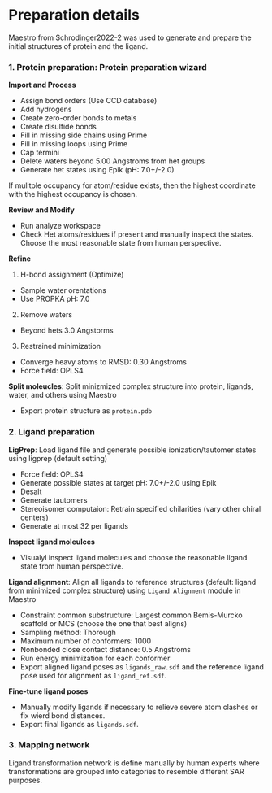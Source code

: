 # Preparation details
Maestro from Schrodinger2022-2 was used to generate and prepare the initial structures of protein and the ligand.


### 1. Protein preparation: Protein preparation wizard
**Import and Process**
- Assign bond orders (Use CCD database)
- Add hydrogens
- Create zero-order bonds to metals
- Create disulfide bonds
- Fill in missing side chains using Prime
- Fill in missing loops using Prime
- Cap termini
- Delete waters beyond 5.00 Angstroms from het groups
- Generate het states using Epik (pH: 7.0+/-2.0)

If mulitple occupancy for atom/residue exists, then the highest coordinate with the highest occupancy is chosen.

**Review and Modify**
- Run analyze workspace
- Check Het atoms/residues if present and manually inspect the states. Choose the most reasonable state from human perspective.

**Refine**
1. H-bond assignment (Optimize)
- Sample water orentations
- Use PROPKA pH: 7.0

2. Remove waters
- Beyond hets 3.0 Angstorms

3. Restrained minimization
- Converge heavy atoms to RMSD: 0.30 Angstroms
- Force field: OPLS4

**Split moleucles**: Split minizmized complex structure into protein, ligands, water, and others using Maestro
- Export protein structure as `protein.pdb`

### 2. Ligand preparation
**LigPrep**: Load ligand file and generate possible ionization/tautomer states using ligprep (default setting)
- Force field: OPLS4
- Generate possible states at target pH: 7.0+/-2.0 using Epik
- Desalt
- Generate tautomers
- Stereoisomer computaion: Retrain specified chilarities (vary other chiral centers)
- Generate at most 32 per ligands

**Inspect ligand moleulces**
- Visualyl inspect ligand molecules and choose the reasonable ligand state from human perspective.


**Ligand alignment**: Align all ligands to reference structures (default: ligand from minimized complex structure) using `Ligand Alignment` module in Maestro
- Constraint common substructure: Largest common Bemis-Murcko scaffold or MCS (choose the one that best aligns)
- Sampling method: Thorough
- Maximum number of conformers: 1000
- Nonbonded close contact distance: 0.5 Angstroms
- Run energy minimization for each conformer
- Export aligned ligand poses as `ligands_raw.sdf` and the reference ligand pose used for alignment as `ligand_ref.sdf`.


**Fine-tune ligand poses**
- Manually modify ligands if necessary to relieve severe atom clashes or fix wierd bond distances.
- Export final ligands as `ligands.sdf`. 


### 3. Mapping network
Ligand transformation network is define manually by human experts where transformations are grouped into categories to resemble different SAR purposes.



